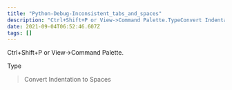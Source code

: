 ```yaml
---
title: "Python-Debug-Inconsistent_tabs_and_spaces"
description: "Ctrl+Shift+P or View->Command Palette.TypeConvert Indentation to Spaces"
date: 2021-09-04T06:52:46.607Z
tags: []
---
```

Ctrl+Shift+P or View->Command Palette.

Type
>Convert Indentation to Spaces